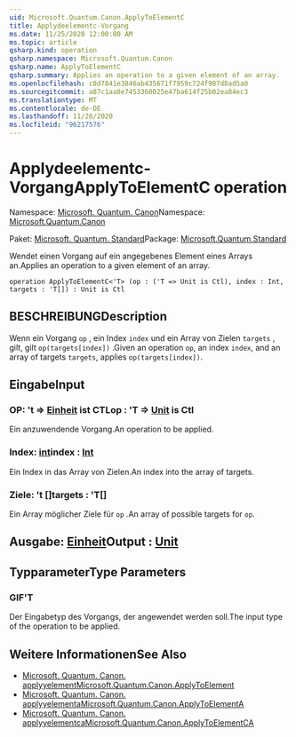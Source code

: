 ```yaml
---
uid: Microsoft.Quantum.Canon.ApplyToElementC
title: Applydeelementc-Vorgang
ms.date: 11/25/2020 12:00:00 AM
ms.topic: article
qsharp.kind: operation
qsharp.namespace: Microsoft.Quantum.Canon
qsharp.name: ApplyToElementC
qsharp.summary: Applies an operation to a given element of an array.
ms.openlocfilehash: c8d7841e3846ab435671f7959c724f987d8ad5a0
ms.sourcegitcommit: a87c1aa8e7453360025e47ba614f25b02ea84ec3
ms.translationtype: MT
ms.contentlocale: de-DE
ms.lasthandoff: 11/26/2020
ms.locfileid: "96217576"
---
```

# <a name="applytoelementc-operation"></a><span data-ttu-id="8a261-102">Applydeelementc-Vorgang</span><span class="sxs-lookup"><span data-stu-id="8a261-102">ApplyToElementC operation</span></span>

<span data-ttu-id="8a261-103">Namespace: [Microsoft. Quantum. Canon](xref:Microsoft.Quantum.Canon)</span><span class="sxs-lookup"><span data-stu-id="8a261-103">Namespace: [Microsoft.Quantum.Canon](xref:Microsoft.Quantum.Canon)</span></span>

<span data-ttu-id="8a261-104">Paket: [Microsoft. Quantum. Standard](https://nuget.org/packages/Microsoft.Quantum.Standard)</span><span class="sxs-lookup"><span data-stu-id="8a261-104">Package: [Microsoft.Quantum.Standard](https://nuget.org/packages/Microsoft.Quantum.Standard)</span></span>


<span data-ttu-id="8a261-105">Wendet einen Vorgang auf ein angegebenes Element eines Arrays an.</span><span class="sxs-lookup"><span data-stu-id="8a261-105">Applies an operation to a given element of an array.</span></span>

```qsharp
operation ApplyToElementC<'T> (op : ('T => Unit is Ctl), index : Int, targets : 'T[]) : Unit is Ctl
```


## <a name="description"></a><span data-ttu-id="8a261-106">BESCHREIBUNG</span><span class="sxs-lookup"><span data-stu-id="8a261-106">Description</span></span>

<span data-ttu-id="8a261-107">Wenn ein Vorgang `op` , ein Index `index` und ein Array von Zielen `targets` , gilt, gilt `op(targets[index])` .</span><span class="sxs-lookup"><span data-stu-id="8a261-107">Given an operation `op`, an index `index`, and an array of targets `targets`, applies `op(targets[index])`.</span></span>

## <a name="input"></a><span data-ttu-id="8a261-108">Eingabe</span><span class="sxs-lookup"><span data-stu-id="8a261-108">Input</span></span>

### <a name="op--t--unit--is-ctl"></a><span data-ttu-id="8a261-109">OP: 't => [Einheit](xref:microsoft.quantum.lang-ref.unit)  ist CTL</span><span class="sxs-lookup"><span data-stu-id="8a261-109">op : 'T => [Unit](xref:microsoft.quantum.lang-ref.unit)  is Ctl</span></span>

<span data-ttu-id="8a261-110">Ein anzuwendende Vorgang.</span><span class="sxs-lookup"><span data-stu-id="8a261-110">An operation to be applied.</span></span>


### <a name="index--int"></a><span data-ttu-id="8a261-111">Index: [int](xref:microsoft.quantum.lang-ref.int)</span><span class="sxs-lookup"><span data-stu-id="8a261-111">index : [Int](xref:microsoft.quantum.lang-ref.int)</span></span>

<span data-ttu-id="8a261-112">Ein Index in das Array von Zielen.</span><span class="sxs-lookup"><span data-stu-id="8a261-112">An index into the array of targets.</span></span>


### <a name="targets--t"></a><span data-ttu-id="8a261-113">Ziele: 't []</span><span class="sxs-lookup"><span data-stu-id="8a261-113">targets : 'T[]</span></span>

<span data-ttu-id="8a261-114">Ein Array möglicher Ziele für `op` .</span><span class="sxs-lookup"><span data-stu-id="8a261-114">An array of possible targets for `op`.</span></span>



## <a name="output--unit"></a><span data-ttu-id="8a261-115">Ausgabe: [Einheit](xref:microsoft.quantum.lang-ref.unit)</span><span class="sxs-lookup"><span data-stu-id="8a261-115">Output : [Unit](xref:microsoft.quantum.lang-ref.unit)</span></span>



## <a name="type-parameters"></a><span data-ttu-id="8a261-116">Typparameter</span><span class="sxs-lookup"><span data-stu-id="8a261-116">Type Parameters</span></span>

### <a name="t"></a><span data-ttu-id="8a261-117">GIF</span><span class="sxs-lookup"><span data-stu-id="8a261-117">'T</span></span>

<span data-ttu-id="8a261-118">Der Eingabetyp des Vorgangs, der angewendet werden soll.</span><span class="sxs-lookup"><span data-stu-id="8a261-118">The input type of the operation to be applied.</span></span>

## <a name="see-also"></a><span data-ttu-id="8a261-119">Weitere Informationen</span><span class="sxs-lookup"><span data-stu-id="8a261-119">See Also</span></span>

- [<span data-ttu-id="8a261-120">Microsoft. Quantum. Canon. applyyelement</span><span class="sxs-lookup"><span data-stu-id="8a261-120">Microsoft.Quantum.Canon.ApplyToElement</span></span>](xref:Microsoft.Quantum.Canon.ApplyToElement)
- [<span data-ttu-id="8a261-121">Microsoft. Quantum. Canon. applyyelementa</span><span class="sxs-lookup"><span data-stu-id="8a261-121">Microsoft.Quantum.Canon.ApplyToElementA</span></span>](xref:Microsoft.Quantum.Canon.ApplyToElementA)
- [<span data-ttu-id="8a261-122">Microsoft. Quantum. Canon. applyyelementca</span><span class="sxs-lookup"><span data-stu-id="8a261-122">Microsoft.Quantum.Canon.ApplyToElementCA</span></span>](xref:Microsoft.Quantum.Canon.ApplyToElementCA)
